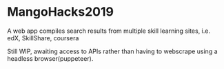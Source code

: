 # MangoHacks2019
A web app compiles search results from multiple skill learning sites, i.e. edX, SkillShare, coursera

Still WIP, awaiting access to APIs rather than having to webscrape using a headless browser(puppeteer).
